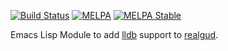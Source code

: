 [![Build Status][travis-image]][travis-url]
[![MELPA][melpa-image]][melpa]
[![MELPA Stable][melpa-stable-image]][melpa-stable]

Emacs Lisp Module to add [lldb](https://lldb.llvm.org/) support to [realgud](http://github.com/realgud/realgud).

[travis-image]: https://api.travis-ci.org/realgud/realgud-lldb.svg?branch=master
[travis-url]: https://travis-ci.org/realgud/realgud-lldb
[melpa-stable-image]: http://stable.melpa.org/packages/realgud-lldb-badge.svg
[melpa-stable]: http://stable.melpa.org/#/realgud-lldb
[melpa-image]: http://melpa.org/packages/realgud-lldb-badge.svg
[melpa]: http://melpa.org/#/realgud-lldb
